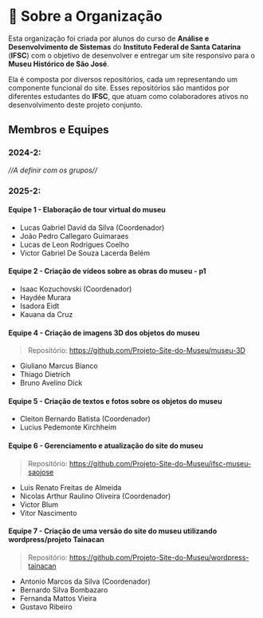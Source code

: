 # 📌 Sobre a Organização
Esta organização foi criada por alunos do curso de **Análise e Desenvolvimento de Sistemas** do **Instituto Federal de Santa Catarina** (**IFSC**) com o objetivo de desenvolver e entregar um site responsivo para o **Museu Histórico de São José**.

Ela é composta por diversos repositórios, cada um representando um componente funcional do site. Esses repositórios são mantidos por diferentes estudantes do **IFSC**, que atuam como colaboradores ativos no desenvolvimento deste projeto conjunto.

## Membros e Equipes
### 2024-2:
*//A definir com os grupos//*

### 2025-2:
#### Equipe 1 - Elaboração de tour virtual do museu
- Lucas Gabriel David da Silva (Coordenador)
- João Pedro Callegaro Guimaraes
- Lucas de Leon Rodrigues Coelho
- Victor Gabriel De Souza Lacerda Belém

#### Equipe 2 - Criação de vídeos sobre as obras do museu - p1
- Isaac Kozuchovski (Coordenador)
- Haydée Murara
- Isadora Eidt
- Kauana da Cruz

#### Equipe 4 - Criação de imagens 3D dos objetos do museu
> Repositório: https://github.com/Projeto-Site-do-Museu/museu-3D
- Giuliano Marcus Bianco
- Thiago Dietrich
- Bruno Avelino Dick
  
#### Equipe 5 - Criação de textos e fotos sobre os objetos do museu
- Cleiton Bernardo Batista (Coordenador)
- Lucius Pedemonte Kirchheim

#### Equipe 6 - Gerenciamento e atualização do site do museu
> Repositório: https://github.com/Projeto-Site-do-Museu/ifsc-museu-saojose
- Luis Renato Freitas de Almeida
- Nicolas Arthur Raulino Oliveira (Coordenador)
- Victor Blum
- Vitor Nascimento

#### Equipe 7 - Criação de uma versão do site do museu utilizando wordpress/projeto Tainacan
> Repositório: https://github.com/Projeto-Site-do-Museu/wordpress-tainacan
- Antonio Marcos da Silva (Coordenador)
- Bernardo Silva Bombazaro
- Fernanda Mattos Vieira
- Gustavo Ribeiro
